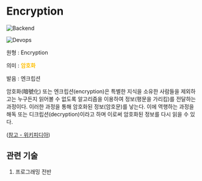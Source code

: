 <d-title>

# Encryption

</d-title>

<d-label>

<d-inner>

![Backend](../2TAT1C/Label_Backend.png)

</d-inner>

<d-inner>

![Devops](../2TAT1C/Label_Devops.png)

</d-inner>

</d-label>

<d-origin>

원형 : Encryption

</d-origin>

<d-mean>

의미 : <span style="color:#FFBF00; font-weight:bold;">암호화</span>

</d-mean>

<d-pronunciation>

발음 : 엔크립션

</d-pronunciation>

<d-content>

암호화(暗號化) 또는 엔크립션(encryption)은 특별한 지식을 소유한 사람들을 제외하고는 누구든지 읽어볼 수 없도록 알고리즘을 이용하여 정보(평문을 가리킴)를 전달하는 과정이다. 이러한 과정을 통해 암호화된 정보(암호문)를 낳는다. 이에 역행하는 과정을 해독 또는 디크립션(decryption)이라고 하며 이로써 암호화된 정보를 다시 읽을 수 있다.

([참고 - 위키피디아](https://ko.wikipedia.org/wiki/%EC%95%94%ED%98%B8%ED%99%94))

</d-content>

<d-relation>

## 관련 기술

<d-inner>

1. 프로그래밍 전반

</d-inner>

</d-relation>
